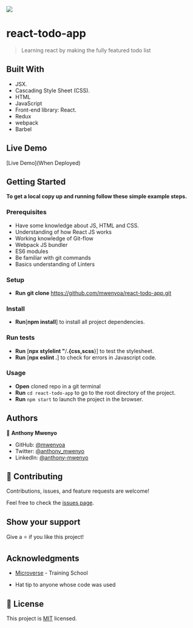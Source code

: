 ![](https://img.shields.io/badge/Microverse-blueviolet)
# react-todo-app
 > Learning react by making the fully featured todo list

## Built With

- JSX.
- Cascading Style Sheet (CSS).
- HTML
- JavaScript
- Front-end library: React.
- Redux
- webpack
- Barbel

## Live Demo

[Live Demo](When Deployed)
## Getting Started
**To get a local copy up and running follow these simple example steps.**

### Prerequisites
- Have some knowledge about JS, HTML and CSS.
- Understanding of how React JS works
- Working knowledge of Git-flow
- Webpack JS bundler
- ES6 modules 
- Be familiar with git commands
- Basics understanding of Linters

### Setup
- **Run** **git clone** https://github.com/mwenyoa/react-todo-app.git

### Install
- **Run**[**npm install**] to install all project dependencies.

### Run tests

- **Run** [**npx stylelint "**/**.{css,scss**}] to test the stylesheet.
- **Run** [**npx eslint .**] to check for errors in Javascript code.

### Usage
 - **Open** cloned repo in a git terminal
 - **Run** ```cd react-todo-app``` to go to the root directory of the project.
 - **Run** ```npm start``` to launch the project in the browser.
 
## Authors

👤 **Anthony Mwenyo**

- GitHub: [@mwenyoa](https://github.com/mwenyoa)
- Twitter: [@anthony_mwenyo](https://twitter.com/anthony_mwenyo)
- LinkedIn: [@anthony-mwenyo](https://www.linkedin.com/in/anthony-mwenyo-710318131/)


## 🤝 Contributing

Contributions, issues, and feature requests are welcome!

Feel free to check the [issues page](../../issues/).

## Show your support

Give a ⭐️ if you like this project!

## Acknowledgments
- <a href="https://www.microverse.org/">Microverse</a> - Training School

- Hat tip to anyone whose code was used

## 📝 License

This project is [MIT](./MIT.md) licensed.
